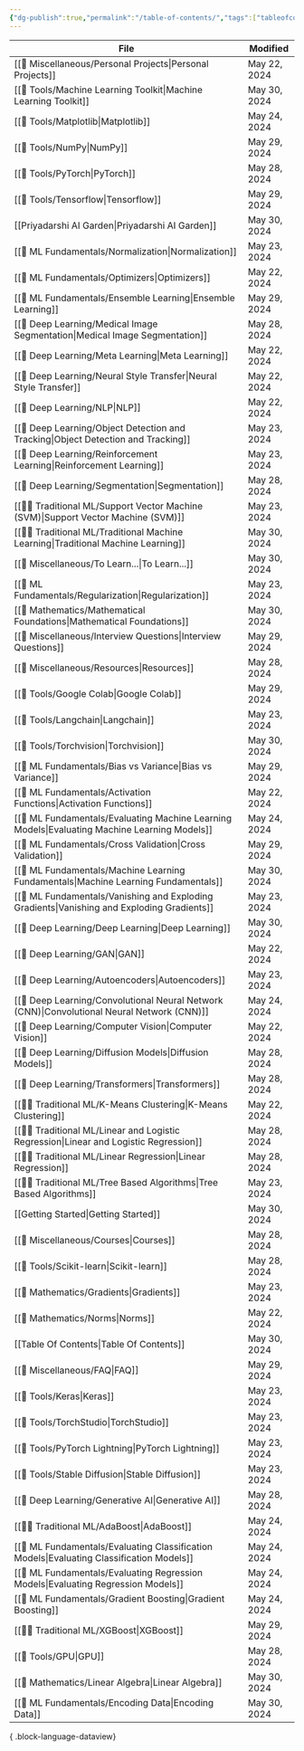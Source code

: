 ```yaml
---
{"dg-publish":true,"permalink":"/table-of-contents/","tags":["tableofcontents","toc"],"noteIcon":"2","updated":"2024-05-30T16:33:40.072+05:30"}
---
```



| File                                                                                             | Modified     |
| ------------------------------------------------------------------------------------------------ | ------------ |
| [[🍭 Miscellaneous/Personal Projects\|Personal Projects]]                                     | May 22, 2024 |
| [[🧰 Tools/Machine Learning Toolkit\|Machine Learning Toolkit]]                               | May 30, 2024 |
| [[🧰 Tools/Matplotlib\|Matplotlib]]                                                           | May 24, 2024 |
| [[🧰 Tools/NumPy\|NumPy]]                                                                     | May 29, 2024 |
| [[🧰 Tools/PyTorch\|PyTorch]]                                                                 | May 28, 2024 |
| [[🧰 Tools/Tensorflow\|Tensorflow]]                                                           | May 29, 2024 |
| [[Priyadarshi AI Garden\|Priyadarshi AI Garden]]                                              | May 30, 2024 |
| [[🧒 ML Fundamentals/Normalization\|Normalization]]                                           | May 23, 2024 |
| [[🧒 ML Fundamentals/Optimizers\|Optimizers]]                                                 | May 22, 2024 |
| [[🧒 ML Fundamentals/Ensemble Learning\|Ensemble Learning]]                                   | May 29, 2024 |
| [[🤖 Deep Learning/Medical Image Segmentation\|Medical Image Segmentation]]                   | May 28, 2024 |
| [[🤖 Deep Learning/Meta Learning\|Meta Learning]]                                             | May 22, 2024 |
| [[🤖 Deep Learning/Neural Style Transfer\|Neural Style Transfer]]                             | May 22, 2024 |
| [[🤖 Deep Learning/NLP\|NLP]]                                                                 | May 22, 2024 |
| [[🤖 Deep Learning/Object Detection and Tracking\|Object Detection and Tracking]]             | May 23, 2024 |
| [[🤖 Deep Learning/Reinforcement Learning\|Reinforcement Learning]]                           | May 23, 2024 |
| [[🤖 Deep Learning/Segmentation\|Segmentation]]                                               | May 28, 2024 |
| [[🧑‍🏫 Traditional ML/Support Vector Machine (SVM)\|Support Vector Machine (SVM)]]           | May 23, 2024 |
| [[🧑‍🏫 Traditional ML/Traditional Machine Learning\|Traditional Machine Learning]]           | May 30, 2024 |
| [[🍭 Miscellaneous/To Learn...\|To Learn...]]                                                 | May 30, 2024 |
| [[🧒 ML Fundamentals/Regularization\|Regularization]]                                         | May 23, 2024 |
| [[🔢 Mathematics/Mathematical Foundations\|Mathematical Foundations]]                         | May 30, 2024 |
| [[🍭 Miscellaneous/Interview Questions\|Interview Questions]]                                 | May 29, 2024 |
| [[🍭 Miscellaneous/Resources\|Resources]]                                                     | May 28, 2024 |
| [[🧰 Tools/Google Colab\|Google Colab]]                                                       | May 29, 2024 |
| [[🧰 Tools/Langchain\|Langchain]]                                                             | May 23, 2024 |
| [[🧰 Tools/Torchvision\|Torchvision]]                                                         | May 30, 2024 |
| [[🧒 ML Fundamentals/Bias vs Variance\|Bias vs Variance]]                                     | May 29, 2024 |
| [[🧒 ML Fundamentals/Activation Functions\|Activation Functions]]                             | May 22, 2024 |
| [[🧒 ML Fundamentals/Evaluating Machine Learning Models\|Evaluating Machine Learning Models]] | May 24, 2024 |
| [[🧒 ML Fundamentals/Cross Validation\|Cross Validation]]                                     | May 29, 2024 |
| [[🧒 ML Fundamentals/Machine Learning Fundamentals\|Machine Learning Fundamentals]]           | May 30, 2024 |
| [[🧒 ML Fundamentals/Vanishing and Exploding Gradients\|Vanishing and Exploding Gradients]]   | May 23, 2024 |
| [[🤖 Deep Learning/Deep Learning\|Deep Learning]]                                             | May 30, 2024 |
| [[🤖 Deep Learning/GAN\|GAN]]                                                                 | May 22, 2024 |
| [[🤖 Deep Learning/Autoencoders\|Autoencoders]]                                               | May 23, 2024 |
| [[🤖 Deep Learning/Convolutional Neural Network (CNN)\|Convolutional Neural Network (CNN)]]   | May 24, 2024 |
| [[🤖 Deep Learning/Computer Vision\|Computer Vision]]                                         | May 22, 2024 |
| [[🤖 Deep Learning/Diffusion Models\|Diffusion Models]]                                       | May 28, 2024 |
| [[🤖 Deep Learning/Transformers\|Transformers]]                                               | May 28, 2024 |
| [[🧑‍🏫 Traditional ML/K-Means Clustering\|K-Means Clustering]]                               | May 22, 2024 |
| [[🧑‍🏫 Traditional ML/Linear and Logistic Regression\|Linear and Logistic Regression]]       | May 28, 2024 |
| [[🧑‍🏫 Traditional ML/Linear Regression\|Linear Regression]]                                 | May 28, 2024 |
| [[🧑‍🏫 Traditional ML/Tree Based Algorithms\|Tree Based Algorithms]]                         | May 23, 2024 |
| [[Getting Started\|Getting Started]]                                                          | May 30, 2024 |
| [[🍭 Miscellaneous/Courses\|Courses]]                                                         | May 28, 2024 |
| [[🧰 Tools/Scikit-learn\|Scikit-learn]]                                                       | May 28, 2024 |
| [[🔢 Mathematics/Gradients\|Gradients]]                                                       | May 23, 2024 |
| [[🔢 Mathematics/Norms\|Norms]]                                                               | May 22, 2024 |
| [[Table Of Contents\|Table Of Contents]]                                                      | May 30, 2024 |
| [[🍭 Miscellaneous/FAQ\|FAQ]]                                                                 | May 29, 2024 |
| [[🧰 Tools/Keras\|Keras]]                                                                     | May 23, 2024 |
| [[🧰 Tools/TorchStudio\|TorchStudio]]                                                         | May 23, 2024 |
| [[🧰 Tools/PyTorch Lightning\|PyTorch Lightning]]                                             | May 23, 2024 |
| [[🧰 Tools/Stable Diffusion\|Stable Diffusion]]                                               | May 23, 2024 |
| [[🤖 Deep Learning/Generative AI\|Generative AI]]                                             | May 28, 2024 |
| [[🧑‍🏫 Traditional ML/AdaBoost\|AdaBoost]]                                                   | May 24, 2024 |
| [[🧒 ML Fundamentals/Evaluating Classification Models\|Evaluating Classification Models]]     | May 24, 2024 |
| [[🧒 ML Fundamentals/Evaluating Regression Models\|Evaluating Regression Models]]             | May 24, 2024 |
| [[🧒 ML Fundamentals/Gradient Boosting\|Gradient Boosting]]                                   | May 24, 2024 |
| [[🧑‍🏫 Traditional ML/XGBoost\|XGBoost]]                                                     | May 29, 2024 |
| [[🧰 Tools/GPU\|GPU]]                                                                         | May 28, 2024 |
| [[🔢 Mathematics/Linear Algebra\|Linear Algebra]]                                             | May 30, 2024 |
| [[🧒 ML Fundamentals/Encoding Data\|Encoding Data]]                                           | May 30, 2024 |

{ .block-language-dataview}
